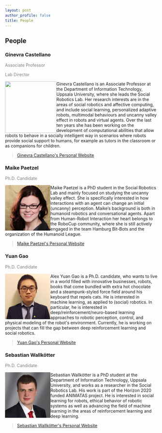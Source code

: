 ```yaml
---
layout: post
author_profile: false
title: People
---
```


## People 

### Ginevra Castellano

<span style="color:grey"> Associate Professor </span>

<span style="color:grey"> Lab Director </span>

<img align="left" width="170px" height="170px" src="../images/people-ginevra.jpg">
Ginevra Castellano is an Associate Professor at the Department of Information Technology, Uppsala University, where she leads the Social Robotics Lab. Her research interests are in the areas of social robotics and affective computing, and include social learning, personalized adaptive robots, multimodal behaviours and uncanny valley effect in robots and virtual agents. Over the last ten years she has been working on the development of computational abilities that allow robots to behave in a socially intelligent way in scenarios where robots provide social support to humans, for example as tutors in the classroom or as companions for children.

>[Ginevra Castellano's Personal Website](http://user.it.uu.se/~ginca820/)

### Maike Paetzel
<span style="color:grey"> Ph.D. Candidate </span>

<img align="left" width="150px" height="150px" src="../images/people-maike.jpg">
Maike Paetzel is a PhD student in the Social Robotics Lab and mainly focused on studying the uncanny valley effect. She is specifically interested in how interactions with an agent can change an initial (uncanny) perception. Maike’s background is both in humanoid robotics and conversational agents. Apart from Human-Robot Interaction her heart belongs to the RoboCup community, where she is still actively engaged in the team Hamburg Bit-Bots and the organization of the Humanoid League.

>[Maike Paetzel's Personal Website](https://maike-paetzel.de/)

### Yuan Gao
<span style="color:grey"> Ph.D. Candidate </span>

<img align="left" width="150px" height="150px" src="../images/people-alex.jpg">
Alex Yuan Gao is a Ph.D. candidate, who wants to live in a world filled with innovative businesses, robots, books that come bundled with extra hot chocolate and a steampunk-styled force field around his keyboard that repels cats. He is interested in machine learning, as applied to (social) robotics. In particular, he is interested in deep/reinforcement/neuro-based learning approaches to robotic perception, control, and physical modeling of the robot's environment. Currently, he is working on projects that can fill the gap between deep reinforcement learning and social robotics.

>[Yuan Gao's Personal Website](https://yuangao.ai/)

### Sebastian Wallkötter
<span style="color:grey"> Ph.D. Candidate </span>

<img align="left" width="150px" height="150px" src="../images/people-sebastian.jpg">
Sebastian Wallkötter is a PhD student at the Department of Information Technology, Uppsala University, and works as a researcher in the Social Robotics Lab. His work is part of the Horizon 2020 funded ANIMATAS project. He is interested in social learning for robots, ethical behavior of robotic systems as well as advancing the field of machine learning in the areas of reinforcement learning and deep learning.

>[Sebastian Wallkötter's Personal Website](https://yuangao.ai/)
